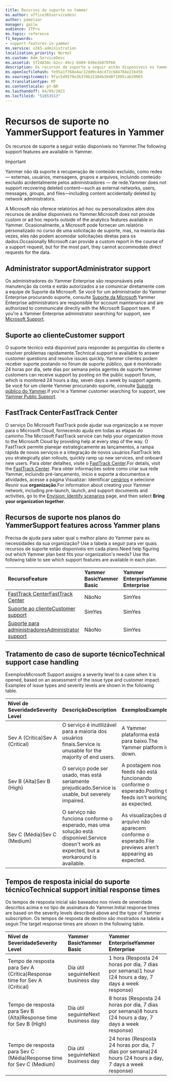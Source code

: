```yaml
---
title: Recursos de suporte no Yammer
ms.author: office365servicedesc
author: pamelaar
manager: gailw
audience: ITPro
ms.topic: reference
f1_keywords:
- support-features-in-yammer
ms.service: o365-administration
localization_priority: Normal
ms.custom: Adm_ServiceDesc
ms.assetid: 5f24830c-b2cc-49c2-b989-030e1b870f60
description: Os recursos de suporte a seguir estão disponíveis no Yammer.
ms.openlocfilehash: fe95a1f768e4ac12dd9c4dcd72c684784e21b45b
ms.sourcegitcommit: 9fac5d9579e3b370b15384b36d0f1805cab20065
ms.translationtype: MT
ms.contentlocale: pt-BR
ms.lasthandoff: 04/09/2021
ms.locfileid: "51653513"
---
```

# <a name="support-features-in-yammer"></a><span data-ttu-id="be70b-103">Recursos de suporte no Yammer</span><span class="sxs-lookup"><span data-stu-id="be70b-103">Support features in Yammer</span></span>

<span data-ttu-id="be70b-104">Os recursos de suporte a seguir estão disponíveis no Yammer.</span><span class="sxs-lookup"><span data-stu-id="be70b-104">The following support features are available in Yammer.</span></span>
  
> [!IMPORTANT]
> <span data-ttu-id="be70b-105">Yammer não dá suporte à recuperação de conteúdo excluído, como redes &mdash; externas, usuários, mensagens, grupos e arquivos, incluindo conteúdo excluído acidentalmente pelos administradores &mdash; de rede.</span><span class="sxs-lookup"><span data-stu-id="be70b-105">Yammer does not support recovering deleted content&mdash;such as external networks, users, messages, groups, and files&mdash;including content accidentally deleted by network administrators.</span></span>
>
> <span data-ttu-id="be70b-106">A Microsoft não oferece relatórios ad-hoc ou personalizados além dos recursos de análise disponíveis no Yammer.</span><span class="sxs-lookup"><span data-stu-id="be70b-106">Microsoft does not provide custom or ad hoc reports outside of the analytics features available in Yammer.</span></span> <span data-ttu-id="be70b-107">Ocasionalmente, a Microsoft pode fornecer um relatório personalizado no curso de uma solicitação de suporte, mas, na maioria das vezes, eles não podem acomodar solicitações diretas para os dados.</span><span class="sxs-lookup"><span data-stu-id="be70b-107">Occasionally Microsoft can provide a custom report in the course of a support request, but for the most part, they cannot accommodate direct requests for the data.</span></span>

## <a name="administrator-support"></a><span data-ttu-id="be70b-108">Administrator support</span><span class="sxs-lookup"><span data-stu-id="be70b-108">Administrator support</span></span>

<span data-ttu-id="be70b-p102">Os administradores do Yammer Enterprise são responsáveis pela manutenção da conta e estão autorizados a se comunicar diretamente com a equipe de Suporte da Microsoft. Se você for um administrador do Yammer Enterprise procurando suporte, consulte [Suporte da Microsoft](https://go.microsoft.com/fwlink/p/?LinkId=330922).</span><span class="sxs-lookup"><span data-stu-id="be70b-p102">Yammer Enterprise administrators are responsible for account maintenance and are authorized to communicate directly with the Microsoft Support team. If you're a Yammer Enterprise administrator searching for support, see [Microsoft Support](https://go.microsoft.com/fwlink/p/?LinkId=330922).</span></span>

## <a name="customer-support"></a><span data-ttu-id="be70b-111">Suporte ao cliente</span><span class="sxs-lookup"><span data-stu-id="be70b-111">Customer support</span></span>

<span data-ttu-id="be70b-112">O suporte técnico está disponível para responder às perguntas do cliente e resolver problemas rapidamente.</span><span class="sxs-lookup"><span data-stu-id="be70b-112">Technical support is available to answer customer questions and resolve issues quickly.</span></span> <span data-ttu-id="be70b-113">Yammer clientes podem receber suporte postando no fórum de suporte público, que é monitorado 24 horas por dia, sete dias por semana pelos agentes de suporte.</span><span class="sxs-lookup"><span data-stu-id="be70b-113">Yammer customers can receive support by posting on the public support forum, which is monitored 24 hours a day, seven days a week by support agents.</span></span> <span data-ttu-id="be70b-114">Se você for um cliente Yammer procurando suporte, consulte [Suporte público do Yammer](https://go.microsoft.com/fwlink/p/?LinkId=330921).</span><span class="sxs-lookup"><span data-stu-id="be70b-114">If you're a Yammer customer searching for support, see [Yammer Public Support](https://go.microsoft.com/fwlink/p/?LinkId=330921).</span></span>
   
## <a name="fasttrack-center"></a><span data-ttu-id="be70b-115">FastTrack Center</span><span class="sxs-lookup"><span data-stu-id="be70b-115">FastTrack Center</span></span>

<span data-ttu-id="be70b-116">O serviço Do Microsoft FastTrack pode ajudar sua organização a se mover para o Microsoft Cloud, fornecendo ajuda em todas as etapas do caminho.</span><span class="sxs-lookup"><span data-stu-id="be70b-116">The Microsoft FastTrack service can help your organization move to the Microsoft Cloud by providing help at every step of the way.</span></span> <span data-ttu-id="be70b-117">O FastTrack permite planejar estrategicamente as lançamentos, a rampa rápida de novos serviços e a integração de novos usuários.</span><span class="sxs-lookup"><span data-stu-id="be70b-117">FastTrack lets you strategically plan rollouts, quickly ramp up new services, and onboard new users.</span></span> <span data-ttu-id="be70b-118">Para obter detalhes, visite o [FastTrack Center](https://go.microsoft.com/fwlink/?LinkID=518597&amp;clcid=0x409).</span><span class="sxs-lookup"><span data-stu-id="be70b-118">For details, visit the [FastTrack Center](https://go.microsoft.com/fwlink/?LinkID=518597&amp;clcid=0x409).</span></span> <span data-ttu-id="be70b-119">Para obter informações sobre como criar sua rede Yammer, incluindo pré-lançamento, início e suporte a documentos e atividades, acesse a página Visualizar: Identificar [cenários](https://fasttrack.microsoft.com/office/envision/identify-scenarios) e selecione Reunir sua **organização**.</span><span class="sxs-lookup"><span data-stu-id="be70b-119">For information about creating your Yammer network, including pre-launch, launch, and support documents and activities, go to the [Envision: Identify scenarios](https://fasttrack.microsoft.com/office/envision/identify-scenarios) page, and then select **Bring your organization together**.</span></span>

## <a name="support-features-across-yammer-plans"></a><span data-ttu-id="be70b-120">Recursos de suporte nos planos do Yammer</span><span class="sxs-lookup"><span data-stu-id="be70b-120">Support features across Yammer plans</span></span>

<span data-ttu-id="be70b-p105">Precisa de ajuda para saber qual o melhor plano do Yammer para as necessidades da sua organização? Use a tabela a seguir para ver quais recursos de suporte estão disponíveis em cada plano.</span><span class="sxs-lookup"><span data-stu-id="be70b-p105">Need help figuring out which Yammer plan best fits your organization's needs? Use the following table to see which support features are available in each plan.</span></span>
  
|<span data-ttu-id="be70b-123">**Recurso**</span><span class="sxs-lookup"><span data-stu-id="be70b-123">**Feature**</span></span>|<span data-ttu-id="be70b-124">**Yammer Basic**</span><span class="sxs-lookup"><span data-stu-id="be70b-124">**Yammer Basic**</span></span>|<span data-ttu-id="be70b-125">**Yammer Enterprise**</span><span class="sxs-lookup"><span data-stu-id="be70b-125">**Yammer Enterprise**</span></span>|
|:-----|:-----|:-----|
|[<span data-ttu-id="be70b-126">FastTrack Center</span><span class="sxs-lookup"><span data-stu-id="be70b-126">FastTrack Center</span></span>](https://go.microsoft.com/fwlink/?LinkID=518597&amp;clcid=0x409) <br/> |<span data-ttu-id="be70b-127">Não</span><span class="sxs-lookup"><span data-stu-id="be70b-127">No</span></span>  <br/> |<span data-ttu-id="be70b-128">Sim</span><span class="sxs-lookup"><span data-stu-id="be70b-128">Yes</span></span>  <br/> |
|[<span data-ttu-id="be70b-129">Suporte ao cliente</span><span class="sxs-lookup"><span data-stu-id="be70b-129">Customer support</span></span>](support-features-in-yammer.md#customer-support) <br/> |<span data-ttu-id="be70b-130">Sim</span><span class="sxs-lookup"><span data-stu-id="be70b-130">Yes</span></span>  <br/> |<span data-ttu-id="be70b-131">Sim</span><span class="sxs-lookup"><span data-stu-id="be70b-131">Yes</span></span>  <br/> |
|[<span data-ttu-id="be70b-132">Suporte para administradores</span><span class="sxs-lookup"><span data-stu-id="be70b-132">Administrator support</span></span>](support-features-in-yammer.md#administrator-support) <br/> |<span data-ttu-id="be70b-133">Não</span><span class="sxs-lookup"><span data-stu-id="be70b-133">No</span></span>  <br/> |<span data-ttu-id="be70b-134">Sim</span><span class="sxs-lookup"><span data-stu-id="be70b-134">Yes</span></span>  <br/> |
 
## <a name="technical-support-case-handling"></a><span data-ttu-id="be70b-135">Tratamento de caso de suporte técnico</span><span class="sxs-lookup"><span data-stu-id="be70b-135">Technical support case handling</span></span>

<span data-ttu-id="be70b-p106">Exemplos</span><span class="sxs-lookup"><span data-stu-id="be70b-p106">Microsoft Support assigns a severity level to a case when it is opened, based on an assessment of the issue type and customer impact. Examples of issue types and severity levels are shown in the following table.</span></span> 
  
|<span data-ttu-id="be70b-138">**Nível de Severidade**</span><span class="sxs-lookup"><span data-stu-id="be70b-138">**Severity Level**</span></span>|<span data-ttu-id="be70b-139">**Descrição**</span><span class="sxs-lookup"><span data-stu-id="be70b-139">**Description**</span></span>|<span data-ttu-id="be70b-140">**Exemplos**</span><span class="sxs-lookup"><span data-stu-id="be70b-140">**Examples**</span></span>|
|:-----|:-----|:-----|
|<span data-ttu-id="be70b-141">Sev A (Crítica)</span><span class="sxs-lookup"><span data-stu-id="be70b-141">Sev A (Critical)</span></span>  <br/> |<span data-ttu-id="be70b-142">O serviço é inutilizável para a maioria dos usuários finais.</span><span class="sxs-lookup"><span data-stu-id="be70b-142">Service is unusable for the majority of end users.</span></span>  <br/> |<span data-ttu-id="be70b-143">A Yammer plataforma está para baixo.</span><span class="sxs-lookup"><span data-stu-id="be70b-143">The Yammer platform is down.</span></span>  <br/> |
|<span data-ttu-id="be70b-144">Sev B (Alta)</span><span class="sxs-lookup"><span data-stu-id="be70b-144">Sev B (High)</span></span>  <br/> |<span data-ttu-id="be70b-145">O serviço pode ser usado, mas está seriamente prejudicado.</span><span class="sxs-lookup"><span data-stu-id="be70b-145">Service is usable, but severely impaired.</span></span>  <br/> |<span data-ttu-id="be70b-146">A postagem nos feeds não está funcionando conforme o esperado.</span><span class="sxs-lookup"><span data-stu-id="be70b-146">Posting to feeds isn't working as expected.</span></span>  <br/> |
|<span data-ttu-id="be70b-147">Sev C (Média)</span><span class="sxs-lookup"><span data-stu-id="be70b-147">Sev C (Medium)</span></span>  <br/> |<span data-ttu-id="be70b-148">O serviço não funciona conforme o esperado, mas uma solução está disponível.</span><span class="sxs-lookup"><span data-stu-id="be70b-148">Service doesn't work as expected, but a workaround is available.</span></span>  <br/> |<span data-ttu-id="be70b-149">As visualizações do arquivo não aparecem conforme o esperado.</span><span class="sxs-lookup"><span data-stu-id="be70b-149">File previews aren't appearing as expected.</span></span>  <br/> |

## <a name="technical-support-initial-response-times"></a><span data-ttu-id="be70b-150">Tempos de resposta inicial do suporte técnico</span><span class="sxs-lookup"><span data-stu-id="be70b-150">Technical support initial response times</span></span>

<span data-ttu-id="be70b-151">Os tempos de resposta inicial são baseados nos níveis de severidade descritos acima e no tipo de assinatura do Yammer.</span><span class="sxs-lookup"><span data-stu-id="be70b-151">Initial response times are based on the severity levels described above and the type of Yammer subscription.</span></span> <span data-ttu-id="be70b-152">Os tempos de resposta de destino são mostrados na tabela a seguir.</span><span class="sxs-lookup"><span data-stu-id="be70b-152">The target response times are shown in the following table.</span></span>
  
|<span data-ttu-id="be70b-153">**Nível de Severidade**</span><span class="sxs-lookup"><span data-stu-id="be70b-153">**Severity Level**</span></span>|<span data-ttu-id="be70b-154">**Yammer Basic**</span><span class="sxs-lookup"><span data-stu-id="be70b-154">**Yammer Basic**</span></span>|<span data-ttu-id="be70b-155">**Yammer Enterprise**</span><span class="sxs-lookup"><span data-stu-id="be70b-155">**Yammer Enterprise**</span></span>|
|:-----|:-----|:-----|
|<span data-ttu-id="be70b-156">Tempo de resposta para Sev A (Crítica)</span><span class="sxs-lookup"><span data-stu-id="be70b-156">Response time for Sev A (Critical)</span></span>  <br/> |<span data-ttu-id="be70b-157">Dia útil seguinte</span><span class="sxs-lookup"><span data-stu-id="be70b-157">Next business day</span></span>  <br/> |<span data-ttu-id="be70b-158">1 hora (Resposta 24 horas por dia, 7 dias por semana)</span><span class="sxs-lookup"><span data-stu-id="be70b-158">1 hour (24 hours a day, 7 days a week response)</span></span>  <br/> |
|<span data-ttu-id="be70b-159">Tempo de resposta para Sev B (Alta)</span><span class="sxs-lookup"><span data-stu-id="be70b-159">Response time for Sev B (High)</span></span>  <br/> |<span data-ttu-id="be70b-160">Dia útil seguinte</span><span class="sxs-lookup"><span data-stu-id="be70b-160">Next business day</span></span>  <br/> |<span data-ttu-id="be70b-161">8 horas (Resposta 24 horas por dia, 7 dias por semana)</span><span class="sxs-lookup"><span data-stu-id="be70b-161">8 hours (24 hours a day, 7 days a week response)</span></span>  <br/> |
|<span data-ttu-id="be70b-162">Tempo de resposta para Sev C (Média)</span><span class="sxs-lookup"><span data-stu-id="be70b-162">Response time for Sev C (Medium)</span></span>  <br/> |<span data-ttu-id="be70b-163">Dia útil seguinte</span><span class="sxs-lookup"><span data-stu-id="be70b-163">Next business day</span></span>  <br/> |<span data-ttu-id="be70b-164">24 horas (Resposta 24 horas por dia, 7 dias por semana)</span><span class="sxs-lookup"><span data-stu-id="be70b-164">24 hours (24 hours a day, 7 days a week response)</span></span>  <br/> |
